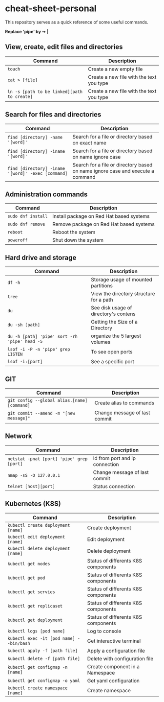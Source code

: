 # cheat-sheet-personal
This repository serves as a quick reference of some useful commands.

**Replace 'pipe' by ➞ |**

## View, create, edit files and directories
| Command | Description |
| --- | --- |
| `touch` | Create a new empty file |
| `cat > [file]` | Create a new file with the text you type |
| `ln -s [path to be linked][path to create]` | Create a new file with the text you type |

## Search for files and directories
| Command | Description |
| --- | --- |
| `find [directory] -name '[word]'` | Search for a file or directory based on exact name |
| `find [directory] -iname '[word]'` | Search for a file or directory based on name ignore case |
| `find [directory] -iname '[word]' -exec [command]` | Search for a file or directory based on name ignore case and execute a command |

## Administration commands
| Command | Description |
| --- | --- |
| `sudo dnf install` | Install package on Red Hat based systems |
| `sudo dnf remove` | Remove package on Red Hat based systems |
| `reboot` | Reboot the system |
| `poweroff` | Shut down the system |

## Hard drive and storage
| Command | Description |
| --- | --- |
| `df -h` | Storage usage of mounted partitions |
| `tree` | View the directory structure for a path |
| `du` | See disk usage of directory's contens |
| `du -sh [path]` | Getting the Size of a Directory |
| `du -h [path] 'pipe' sort -rh 'pipe' head -5 ` | organize the 5 largest volumes |
| `lsof -i -P -n 'pipe' grep LISTEN ` | To see open ports |
| `lsof -i:[port]` | See a specific port |

## GIT
| Command | Description |
| --- | --- |
| `git config --global alias.[name][command]` | Create alias to commands |
| `git commit --amend -m "[new message]"` | Change message of last commit |

## Network
| Command | Description |
| --- | --- |
| `netstat -pnat [port] 'pipe' grep [port]` | Id from port and ip connection |
| `nmap -sS -O 127.0.0.1` | Change message of last commit |
| `telnet [host][port]` | Status connection |

## Kubernetes (K8S)
| Command | Description |
| --- | --- |
| `kubectl create deployment [name]` | Create deployment |
| `kubectl edit deployment [name]` | Edit deployment |
| `kubectl delete deployment [name]` | Delete deployment |
| `kubectl get nodes ` | Status of differents K8S components |
| `kubectl get pod` | Status of differents K8S components |
| `kubectl get servies` | Status of differents K8S components |
| `kubectl get replicaset` | Status of differents K8S components |
| `kubectl get deployment` | Status of differents K8S components |
| `kubectl logs [pod name]` | Log to console |
| `kubectl exec -it [pod name] --bin/bash` | Get interactive terminal |
| `kubectl apply -f [path file]` | Apply a configuration file |
| `kubectl delete -f [path file]` | Delete with configuration file |
| `kubectl get configmap -n [name]` | Create component in a Namespace |
| `kubectl get configmap -o yaml` | Get yaml configuration |
| `kubectl create namespace [name]` | Create namespace|

